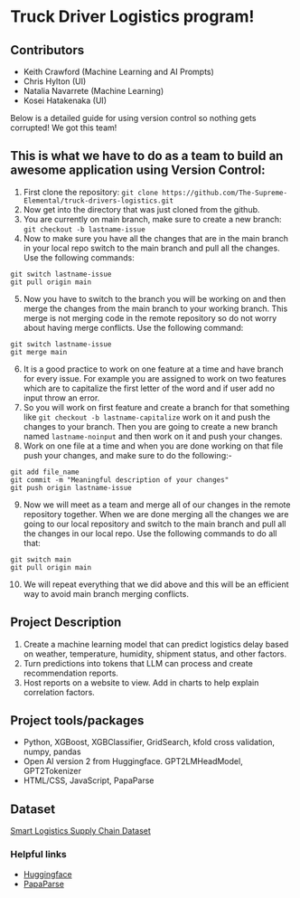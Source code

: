 # Truck Driver Logistics program!

## Contributors
- Keith Crawford (Machine Learning and AI Prompts)
- Chris Hylton (UI)
- Natalia Navarrete (Machine Learning)
- Kosei Hatakenaka (UI)

Below is a detailed guide for using version control so nothing gets corrupted! We got this team!



## This is what we have to do as a team to build an awesome application using Version Control:
1. First clone the repository: `git clone https://github.com/The-Supreme-Elemental/truck-drivers-logistics.git`
2. Now get into the directory that was just cloned from the github.
3. You are currently on main branch, make sure to create a new branch: `git checkout -b lastname-issue`
4. Now to make sure you have all the changes that are in the main branch in your local repo switch to the main branch and pull all the changes. Use the following commands:
  ```
  git switch lastname-issue
  git pull origin main
  ```
5. Now you have to switch to the branch you will be working on and then merge the changes from the main branch to your working branch. This merge is not merging code in the remote repository so do not worry about having merge conflicts. Use the following command:
  ```
  git switch lastname-issue
  git merge main
  ```
6. It is a good practice to work on one feature at a time and have branch for every issue. For example you are assigned to work on two features which are to capitalize the first letter of the word and if user add no input throw an error.
7. So you will work on first feature and create a branch for that something like `git checkout -b lastname-capitalize` work on it and push the changes to your branch. Then you are going to create a new branch named `lastname-noinput` and then work on it and push your changes.
8. Work on one file at a time and when you are done working on that file push your changes, and make sure to do the following:-
  ```
  git add file_name
  git commit -m "Meaningful description of your changes"
  git push origin lastname-issue
  ```
9. Now we will meet as a team and merge all of our changes in the remote repository together. When we are done merging all the changes we are going to our local repository and switch to the main branch and pull all the changes in our local repo. Use the following commands to do all that:
  ```
  git switch main
  git pull origin main
  ```
10. We will repeat everything that we did above and this will be an efficient way to avoid main branch merging conflicts.

## Project Description

1. Create a machine learning model that can predict logistics delay based on weather, temperature, humidity, shipment status, and other factors.
2. Turn predictions into tokens that LLM can process and create recommendation reports.
3. Host reports on a website to view. Add in charts to help explain correlation factors.

## Project tools/packages

- Python, XGBoost, XGBClassifier, GridSearch, kfold cross validation, numpy, pandas
- Open AI version 2 from Huggingface. GPT2LMHeadModel, GPT2Tokenizer
- HTML/CSS, JavaScript, PapaParse 

## Dataset
[Smart Logistics Supply Chain Dataset](https://www.kaggle.com/datasets/ziya07/smart-logistics-supply-chain-dataset)

### Helpful links
- [Huggingface](https://huggingface.co/)
- [PapaParse](https://www.papaparse.com/)
